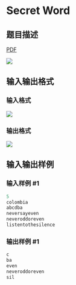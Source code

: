 # Secret Word

## 题目描述

[problemUrl]: https://uva.onlinejudge.org/index.php?option=com_onlinejudge&Itemid=8&category=279&page=show_problem&problem=3911

[PDF](https://uva.onlinejudge.org/external/124/p12467.pdf)

![](https://cdn.luogu.com.cn/upload/vjudge_pic/UVA12467/81d0c4c8660fcc999403e3baa36c3eed5fdeda32.png)

## 输入输出格式

### 输入格式

![](https://cdn.luogu.com.cn/upload/vjudge_pic/UVA12467/1551eab15104c66905bb46e321175725bd117e12.png)

### 输出格式

![](https://cdn.luogu.com.cn/upload/vjudge_pic/UVA12467/dadfdf8b2486f986a7c2cdfbbc55d9f634186343.png)

## 输入输出样例

### 输入样例 #1

```cpp
5
colombia
abcdba
neversayeven
neveroddoreven
listentothesilence
```


### 输出样例 #1

```cpp
c
ba
even
neveroddoreven
sil
```


